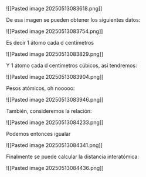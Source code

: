 ![[Pasted image 20250513083618.png]]

De esa imagen se pueden obtener los siguientes datos:

![[Pasted image 20250513083754.png]]

Es decir 1 átomo cada d centímetros

![[Pasted image 20250513083829.png]]

Y 1 átomo cada d centímetros cúbicos, así tendremos:

![[Pasted image 20250513083904.png]]

Pesos atómicos, oh nooooo:

![[Pasted image 20250513083946.png]]

También, consideremos la relación:

![[Pasted image 20250513084233.png]]

Podemos entonces igualar

![[Pasted image 20250513084341.png]]

Finalmente se puede calcular la distancia interatómica:

![[Pasted image 20250513084436.png]]